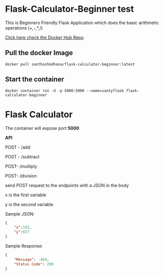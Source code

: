 # Flask-Calculator-Beginner test
This is Beginners Friendly Flask Application which does the basic arithmetic operations (+,-,*,/) 

[Click here check the Docker Hub Repo](https://hub.docker.com/r/santhoshkdhana/flask-calculator-beginner)

## Pull the docker Image
```
docker pull santhoshkdhana/flask-calculator-beginner:latest
```
## Start the container
```
docker container run -d -p 5000:5000 --name=santyflask flask-calculator-beginner
```


# Flask Calculator
The container will expose port **5000**

**API**

POST - /add

POST - /subtract

POST- /multiply

POST- /division

send POST request to the endpoints with a JSON in the body

x is the first variable

y is the second variable

Sample JSON:
```JSON
{
    "x":193,
    "y":657
}
```
Sample Response:
```JSON
{
    "Message": -464,
    "Status Code": 200
}
```
